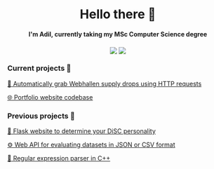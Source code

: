 <h1 align="center">Hello there 👋</h1>
<h4 align="center">I'm Adil, currently taking my MSc Computer Science degree</h4>


<div align="center">
<img align="center" src="https://github-readme-stats.vercel.app/api?username=adilius&show_icons=true&include_all_commits=true&theme=buefy&hide_rank=true"/>
<img align="center" src="https://github-readme-stats.vercel.app/api/top-langs/?username=adilius&layout=compact&theme=buefy&langs_count=8"/>

</div>



<h3 align="left">Current projects 📍</h3>

[🤖 Automatically grab Webhallen supply drops using HTTP requests](https://github.com/Adilius/AdiliusWSDG)

[🌐 Portfolio website codebase](https://github.com/Adilius/adilius.github.io)



<h3 align="left">Previous projects 📜</h3>

[🧠 Flask website to determine your DiSC personality](https://fourpersonalityquiz.herokuapp.com/)

[⚙️ Web API for evaluating datasets in JSON or CSV format](https://github.com/Adilius/DIGG_ML-AI_API)

[🔎 Regular expression parser in C++](https://github.com/Adilius/regex-parser)

